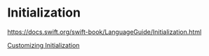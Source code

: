 # Initialization

<https://docs.swift.org/swift-book/LanguageGuide/Initialization.html>

[Customizing Initialization](https://docs.swift.org/swift-book/LanguageGuide/Initialization.html#ID207)
